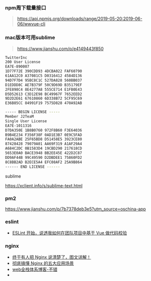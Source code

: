 ### npm周下载量接口

> <https://api.npmjs.org/downloads/range/2019-05-20:2019-06-06/wwvue-cli>

### mac版本可用sublime

> https://www.jianshu.com/p/e4149443f850

```bash
TwitterInc
200 User License
EA7E-890007
1D77F72E 390CDD93 4DCBA022 FAF60790
61AA12C0 A37081C5 D0316412 4584D136
94D7F7D4 95BC8C1C 527DA828 560BB037
D1EDDD8C AE7B379F 50C9D69D B35179EF
2FE898C4 8E4277A8 555CE714 E1FB0E43
D5D52613 C3D12E98 BC49967F 7652EED2
9D2D2E61 67610860 6D338B72 5CF95C69
E36B85CC 84991F19 7575D828 470A92AB
```

```bash
----- BEGIN LICENSE -----
Member J2TeaM
Single User License
EA7E-1011316
D7DA350E 1B8B0760 972F8B60 F3E64036
B9B4E234 F356F38F 0AD1E3B7 0E9C5FAD
FA0A2ABE 25F65BD8 D51458E5 3923CE80
87428428 79079A01 AA69F319 A1AF29A4
A684C2DC 0B1583D4 19CBD290 217618CD
5653E0A0 BACE3948 BB2EE45E 422D2C87
DD9AF44B 99C49590 D2DBDEE1 75860FD2
8C8BB2AD B2ECE5A4 EFC08AF2 25A9B864
------ END LICENSE ------​
```

sublime

https://xclient.info/s/sublime-text.html

### pm2

https://www.jianshu.com/p/7b7378deb3e5?utm_source=oschina-app

### eslint

- [ESLint 开始，说透我如何在团队项目中基于 Vue 做代码校验](https://juejin.cn/post/6974223481181306888)

### nginx

- [终于有人把 Nginx 说清楚了，图文详解！](https://mp.weixin.qq.com/s/vZkXcMOOWu0tsZ_5a6gtew)
- [彻底搞懂 Nginx 的五大应用场景](https://mp.weixin.qq.com/s?__biz=MzIyMDkwODczNw==&mid=2247500326&idx=1&sn=f23b76cf7da3cc83ea3749e00e12efdb&chksm=97c65f88a0b1d69ef641d8fbe1e683471f3d23d986ea62ca56f8138a102f5789268797503b21&scene=132#wechat_redirect)
- [web全栈体系博客-不错](https://hejialianghe.github.io/engineering/coding-standards.html#_2-1-1-%E7%A4%BE%E5%8C%BA%E5%B7%B2%E6%9C%89%E7%9A%84%E8%A7%84%E8%8C%83)
- 
